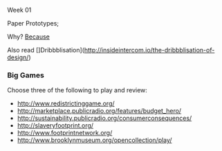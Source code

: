Week 01

Paper Prototypes;

Why? [Because](http://www.pbs.org/idealab/2011/09/why-newsgame-development-should-look-to-paper-prototyping256.html)

Also read []Dribbblisation](http://insideintercom.io/the-dribbblisation-of-design/) 

### Big Games
Choose three of the following to play and review:
+ http://www.redistrictinggame.org/
+ http://marketplace.publicradio.org/features/budget_hero/
+ http://sustainability.publicradio.org/consumerconsequences/
+ http://slaveryfootprint.org/
+ http://www.footprintnetwork.org/
+ http://www.brooklynmuseum.org/opencollection/play/
